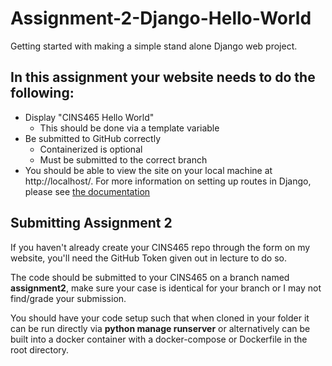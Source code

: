 # Assignment-2-Django-Hello-World
Getting started with making a simple stand alone Django web project.

## In this assignment your website needs to do the following:

* Display "CINS465 Hello World"
  * This should be done via a template variable
* Be submitted to GitHub correctly
  * Containerized is optional
  * Must be submitted to the correct branch
* You should be able to view the site on your local machine at http://localhost/. For more information on setting up routes in Django, please see [the documentation](https://docs.djangoproject.com/en/2.0/topics/http/urls/)

## Submitting Assignment 2

If you haven't already create your CINS465 repo through the form on my website, you'll need the GitHub Token given out in lecture to do so.

The code should be submitted to your CINS465 on a branch named **assignment2**, make sure your case is identical for your branch or I may not find/grade your submission. 

You should have your code setup such that when cloned in your folder it can be run directly via **python manage runserver** or alternatively can be built into a docker container with a docker-compose or Dockerfile in the root directory. 
